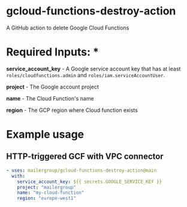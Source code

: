 # gcloud-functions-destroy-action
A GitHub action to delete Google Cloud Functions

# Required Inputs: *

**service_account_key** - A Google service account key that has at least `roles/cloudfunctions.admin` and `roles/iam.serviceAccountUser`.

**project** - The Google account project

**name** - The Cloud Function's name

**region** - The GCP region where Cloud function exists

# Example usage

## HTTP-triggered GCF with VPC connector

``` yaml
- uses: mailergroup/gcloud-functions-destroy-action@main
  with:
    service_account_key: ${{ secrets.GOOGLE_SERVICE_KEY }}
    project: "mailergroup"
    name: "my-cloud-function"
    region: "europe-west1"
```
